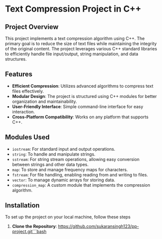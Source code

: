 # Text Compression Project in C++

## Project Overview

This project implements a text compression algorithm using C++. The primary goal is to reduce the size of text files while maintaining the integrity of the original content. The project leverages various C++ standard libraries to efficiently handle file input/output, string manipulation, and data structures.

## Features

- **Efficient Compression**: Utilizes advanced algorithms to compress text files effectively.
- **Modular Design**: The project is structured using C++ modules for better organization and maintainability.
- **User-Friendly Interface**: Simple command-line interface for easy interaction.
- **Cross-Platform Compatibility**: Works on any platform that supports C++.

## Modules Used

- `iostream`: For standard input and output operations.
- `string`: To handle and manipulate strings.
- `sstream`: For string stream operations, allowing easy conversion between strings and other data types.
- `map`: To store and manage frequency maps for characters.
- `fstream`: For file handling, enabling reading from and writing to files.
- `vector`: To manage dynamic arrays for storing data.
- `compression_map`: A custom module that implements the compression algorithm.

## Installation

To set up the project on your local machine, follow these steps

1. **Clone the Repository**:
   https://github.com/sukaransingh123/pp-project.git```bash

